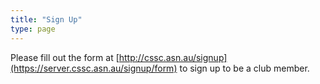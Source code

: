 ```yaml
---
title: "Sign Up"
type: page
---
```


Please fill out the form at [http://cssc.asn.au/signup](https://server.cssc.asn.au/signup/form) to sign up to be a club member.
